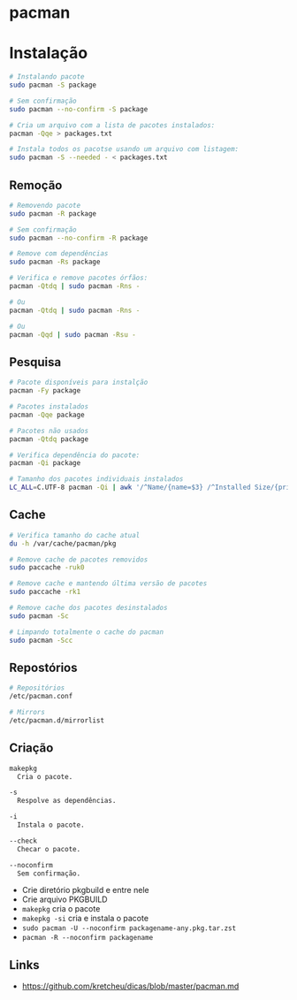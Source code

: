 # pacman

# Instalação

```bash
# Instalando pacote
sudo pacman -S package

# Sem confirmação
sudo pacman --no-confirm -S package

# Cria um arquivo com a lista de pacotes instalados:
pacman -Qqe > packages.txt

# Instala todos os pacotse usando um arquivo com listagem:
sudo pacman -S --needed - < packages.txt
```

## Remoção

```bash
# Removendo pacote
sudo pacman -R package

# Sem confirmação
sudo pacman --no-confirm -R package

# Remove com dependências
sudo pacman -Rs package

# Verifica e remove pacotes órfãos:
pacman -Qtdq | sudo pacman -Rns -

# Ou
pacman -Qtdq | sudo pacman -Rns -

# Ou
pacman -Qqd | sudo pacman -Rsu -
```

## Pesquisa

```bash
# Pacote disponíveis para instalção
pacman -Fy package

# Pacotes instalados
pacman -Qqe package

# Pacotes não usados
pacman -Qtdq package

# Verifica dependência do pacote:
pacman -Qi package

# Tamanho dos pacotes individuais instalados
LC_ALL=C.UTF-8 pacman -Qi | awk '/^Name/{name=$3} /^Installed Size/{print $4$5, name}' | LC_ALL=C.UTF-8 sort -h
```

## Cache

```bash
# Verifica tamanho do cache atual
du -h /var/cache/pacman/pkg

# Remove cache de pacotes removidos
sudo paccache -ruk0

# Remove cache e mantendo última versão de pacotes
sudo paccache -rk1

# Remove cache dos pacotes desinstalados
sudo pacman -Sc

# Limpando totalmente o cache do pacman
sudo pacman -Scc
```

## Repostórios

```bash
# Repositórios
/etc/pacman.conf

# Mirrors
/etc/pacman.d/mirrorlist
```

## Criação

```bash
makepkg
  Cria o pacote.

-s
  Respolve as dependências.

-i
  Instala o pacote.

--check
  Checar o pacote.

--noconfirm
  Sem confirmação.
```

- Crie diretório pkgbuild e entre nele
- Crie arquivo PKGBUILD
- `makepkg` cria o pacote
- `makepkg -si` cria e instala o pacote
- `sudo pacman -U --noconfirm packagename-any.pkg.tar.zst`
- `pacman -R --noconfirm packagename`

## Links

- https://github.com/kretcheu/dicas/blob/master/pacman.md
